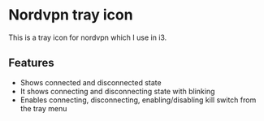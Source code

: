 # Nordvpn tray icon
This is a tray icon for nordvpn which I use in i3.
## Features
- Shows connected and disconnected state
- It shows connecting and disconnecting state with blinking
- Enables connecting, disconnecting, enabling/disabling kill switch from the tray menu